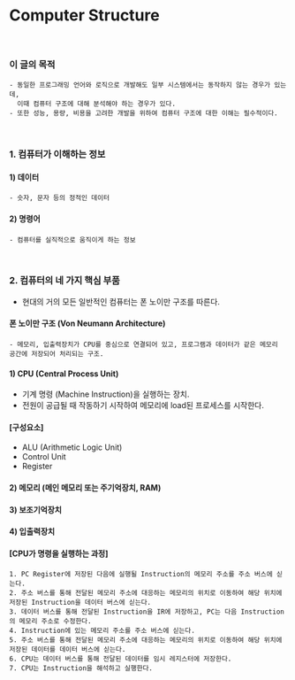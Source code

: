 # Computer Structure
<br/>

### 이 글의 목적
    - 동일한 프로그래밍 언어와 로직으로 개발해도 일부 시스템에서는 동작하지 않는 경우가 있는데,
      이때 컴퓨터 구조에 대해 분석해야 하는 경우가 있다.
    - 또한 성능, 용량, 비용을 고려한 개발을 위하여 컴퓨터 구조에 대한 이해는 필수적이다.
<br/>

### 1. 컴퓨터가 이해하는 정보
#### 1) 데이터
    - 숫자, 문자 등의 정적인 데이터
#### 2) 명령어
    - 컴퓨터를 실직적으로 움직이게 하는 정보
<br/>

### 2. 컴퓨터의 네 가지 핵심 부품
- 현대의 거의 모든 일반적인 컴퓨터는 폰 노이만 구조를 따른다.
#### 폰 노이만 구조 (Von Neumann Architecture)
```plaintext
- 메모리, 입출력장치가 CPU를 중심으로 연결되어 있고, 프로그램과 데이터가 같은 메모리 공간에 저장되어 처리되는 구조.
```
#### 1) CPU (Central Process Unit)
- 기계 명령 (Machine Instruction)을 실행하는 장치.
- 전원이 공급될 때 작동하기 시작하여 메모리에 load된 프로세스를 시작한다.
#### [구성요소]
- ALU (Arithmetic Logic Unit)
- Control Unit
- Register


#### 2) 메모리 (메인 메모리 또는 주기억장치, RAM)

#### 3) 보조기억장치

#### 4) 입출력장치


#### [CPU가 명령을 실행하는 과정]
```plaintext
1. PC Register에 저장된 다음에 실행될 Instruction의 메모리 주소를 주소 버스에 싣는다.
2. 주소 버스를 통해 전달된 메모리 주소에 대응하는 메모리의 위치로 이동하여 해당 위치에 저장된 Instruction을 데이터 버스에 싣는다.
3. 데이터 버스를 통해 전달된 Instruction을 IR에 저장하고, PC는 다음 Instruction의 메모리 주소로 수정한다.
4. Instruction에 있는 메모리 주소를 주소 버스에 싣는다.
5. 주소 버스를 통해 전달된 메모리 주소에 대응하는 메모리의 위치로 이동하여 해당 위치에 저장된 데이터를 데이터 버스에 싣는다.
6. CPU는 데이터 버스를 통해 전달된 데이터를 임시 레지스터에 저장한다.
7. CPU는 Instruction을 해석하고 실행한다.
```
